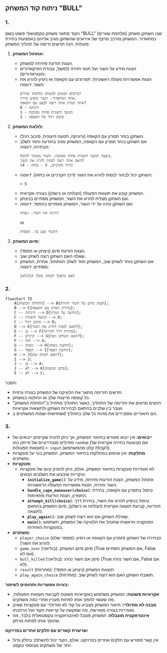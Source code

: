 ## ניתוח קוד המשחק "BULL"

### 1. <algorithm>
   הקוד מתאר משחק טקסטואלי פשוט בשם "BULL" (מלחמת שוורים) שבו השחקן משחק כמתאדור. המשחק מורכב מרצף של אירועים שהשחקן מגיב אליהם באמצעות בחירת פעולות. הנה תרשים זרימה של תהליך המשחק:

   1. **אתחול המשחק:**
      - הצגת הודעת פתיחה למשחק.
      - הצגת מידע על השור ועל תנאי הזירה (למשל, עבודת הפיקאדורים והטוראדורים).
      - הצגת אפשרויות פעולה ראשוניות: תמרונים עם הקאפה או ניסיון להרוג את השור.
      *דוגמה:*
         ```
         ברוכים הבאים למשחק מלחמת שוורים!
         אתה המתאדור. השור מופיע בזירה.
         איזה תמרון אתה רוצה לבצע עם הקאפה?
         0 - ורוניקה
         1 - תנועה חיצונית פחות מסוכנת
         2 - סיבוב רגיל של הקאפה
         ```

   2. **לולאת המשחק:**
      - השחקן בוחר תמרון עם הקאפה (ורוניקה, תנועה חיצונית, סיבוב רגיל).
      - אם השחקן בוחר תמרון עם הקאפה, המשחק מגיב בהודעה וחוזר לשלב הבחירה.
      *דוגמה:*
         ```
         ביצעת תנועה חיצונית פחות מסוכנת. השור ממשיך לתקוף.
         האם אתה רוצה לנסות להרוג את השור?
         (4 - דרך הקרניים, 5 - בחזה)
         ```
      - השחקן יכול לבחור לנסות להרוג את השור (דרך הקרניים או בחזה).
      *דוגמה:*
         ```
         > 5
         ```
      - המשחק קובע את תוצאת הפעולה (הצלחה או כישלון) בצורה אקראית.
      - אם השחקן מצליח להרוג את השור, המשחק מסתיים בניצחון.
      - אם השחקן נהרג על ידי השור, המשחק מסתיים בהפסד.
        *דוגמה:*
           ```
          הרגת את השור. ניצחת!
          ```
           או
           ```
          השור פגע בך. הפסדת!
          ```
   3. **סיום המשחק:**
      - הצגת הודעת סיום (ניצחון או הפסד).
      - שאלה האם השחקן רוצה לשחק שוב.
      - אם השחקן בוחר לשחק שוב, המשחק חוזר לשלב האתחול. אחרת, המשחק מסתיים.
      *דוגמה:*
         ```
        האם ברצונך לשחק שוב? (כן/לא)
        ```

### 2. <mermaid>
```mermaid
flowchart TD
    A[התחלת המשחק] --> B{הצגת מידע על השור והזירה};
    B --> C{בחירת תמרון עם הקאפה};
    C -- ורוניקה --> D[הודעה על תמרון];
    C -- תנועה חיצונית --> D;
    C -- סיבוב רגיל --> D;
    D --> E{האם לנסות להרוג את השור?};
    E -- כן --> F{בחירת דרך ההריגה};
    F -- קרניים --> G{האם השחקן ניצח?};
    F -- חזה --> G;
    G -- ניצחון --> H[הודעת ניצחון];
    G -- הפסד --> I[הודעת הפסד];
    H --> J{האם לשחק שוב?};
    I --> J;
    J -- כן --> A;
    J -- לא --> K[סיום המשחק];
    E -- לא --> C;
```
הסבר:
- תרשים הזרימה מתאר את הלוגיקה של המשחק בצורה גרפית.
- כל קופסה מייצגת שלב או החלטה במשחק.
- החצים מראים את הזרימה של התהליך, כאשר התהליך מתחיל ב"התחלת המשחק" ועובר בין שלבים בהתאם לבחירות השחקן ולתוצאות אקראיות.
- שמות המשתנים ב-mermaid הם תיאוריים ומסבירים את מהות כל שלב בתהליך.

### 3. <explanation>
- **ייבואים:**
  אין ייבוא מפורש בתיאור המשחק, אך ניתן להניח שקיימים ייבואים של מודולים סטנדרטיים של פייתון כמו `random` (אם מבוצעת בחירה אקראית של תוצאות הפעולות) ו- `input` (לקבלת קלט מהמשתמש).
- **מחלקות:**
  אין שימוש במחלקות בתיאור המשחק. המשחק בנוי על פונקציות ומשתנים.
- **פונקציות:**
    - לא מוגדרות פונקציות בתיאור המשחק. אולם, ניתן להסיק קיום של פונקציות עיקריות שיבצעו את השלבים הבאים:
        -  **`initialize_game()`**: אתחול המשחק, הצגת הודעות פתיחה, מידע על השור והזירה, הצגת אפשרויות הפעולה הראשוניות.
        -  **`handle_cape_maneuver(choice)`**: טיפול בתמרון עם הקאפה, בחירת התמרון, הצגת הודעות מתאימות.
        -  **`attempt_kill(choice)`**: טיפול בניסיון להרוג את השור, בחירת דרך ההריגה, קביעת תוצאה אקראית (הצלחה או כישלון), סיום המשחק בהתאם לתוצאה.
        -  **`play_again()`**: שאילת השחקן אם הוא רוצה לשחק שוב.
        -  **`main()`**: הפונקציה הראשית שתנהל את הלוגיקה של המשחק, תשתמש בפונקציות האחרות.
- **משתנים:**
    -  `player_choice` (מספר שלם): הבחירה של השחקן (תמרון עם הקאפה או ניסיון להרוג את השור).
    - `game_over` (בוליאני): סימן סיום המשחק (True אם המשחק הסתיים, False אם לא).
    - `bull_killed` (בוליאני): סימן אם השור נהרג (True אם השור נהרג, False אם לא).
    - `result` (מחרוזת): תוצאת המשחק (ניצחון או הפסד).
    - `play_again_choice` (מחרוזת): תשובת השחקן האם הוא רוצה לשחק שוב.

**בעיות אפשריות ותחומים לשיפור:**

- **אקראיות פשוטה:** המשחק משתמש באקראיות פשוטה לקביעת תוצאות הפעולות, מה שעשוי להפוך אותו לפחות מעניין אחרי כמה משחקים.
- **מבנה לא מודולרי:** תיאור המשחק מצביע על קוד לא מודולרי עם פונקציות שאינן מוגדרות בצורה מפורשת, מה שמקשה על קריאות הקוד ועל הרחבתו.
- **אינטראקציה מוגבלת:** המשחק מוגבל לאינטראקציה טקסטואלית בלבד, מה שהופך אותו לפחות מרתק.

**שרשרת קשרים עם חלקים אחרים בפרויקט:**

- אין קשר מפורש עם חלקים אחרים בפרויקט. אולם, הקוד יכול להשתלב בחלק גדול יותר של משחקים מבוססי טקסט.